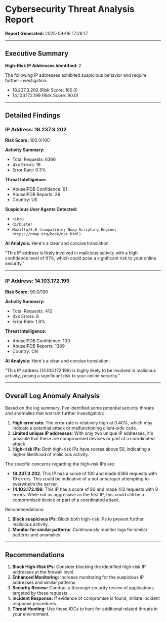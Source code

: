 # Cybersecurity Threat Analysis Report

**Report Generated:** 2025-09-08 17:28:17

---

## Executive Summary

**High-Risk IP Addresses Identified:** 2

The following IP addresses exhibited suspicious behavior and require further investigation:

- 18.237.3.202 (Risk Score: 100.0)
- 14.103.172.199 (Risk Score: 90.0)

---

## Detailed Findings

### IP Address: 18.237.3.202

**Risk Score:** 100.0/100

**Activity Summary:**
- Total Requests: 6366
- 4xx Errors: 19
- Error Rate: 0.3%

**Threat Intelligence:**
- AbuseIPDB Confidence: 91
- AbuseIPDB Reports: 38
- Country: US

**Suspicious User Agents Detected:**
- `nikto`
- `dirbuster`
- `Mozilla/5.0 (compatible; Nmap Scripting Engine; https://nmap.org/book/nse.html)`

**AI Analysis:** Here's a clear and concise translation:

"This IP address is likely involved in malicious activity with a high confidence level of 91%, which could pose a significant risk to your online security."

---

### IP Address: 14.103.172.199

**Risk Score:** 90.0/100

**Activity Summary:**
- Total Requests: 412
- 4xx Errors: 8
- Error Rate: 1.9%

**Threat Intelligence:**
- AbuseIPDB Confidence: 100
- AbuseIPDB Reports: 1389
- Country: CN

**AI Analysis:** Here's a clear and concise translation:

"This IP address (14.103.172.199) is highly likely to be involved in malicious activity, posing a significant risk to your online security."

---

## Overall Log Anomaly Analysis

Based on the log summary, I've identified some potential security threats and anomalies that warrant further investigation:

1. **High error rate**: The error rate is relatively high at 0.40%, which may indicate a potential attack or malfunctioning client-side code.
2. **Limited unique IP addresses**: With only two unique IP addresses, it's possible that these are compromised devices or part of a coordinated attack.
3. **High-risk IPs**: Both high-risk IPs have scores above 50, indicating a higher likelihood of malicious activity.

The specific concerns regarding the high-risk IPs are:

* **18.237.3.202**: This IP has a score of 100 and made 6366 requests with 19 errors. This could be indicative of a bot or scraper attempting to overwhelm the server.
* **14.103.172.199**: This IP has a score of 90 and made 412 requests with 8 errors. While not as aggressive as the first IP, this could still be a compromised device or part of a coordinated attack.

Recommendations:

1. **Block suspicious IPs**: Block both high-risk IPs to prevent further malicious activity.
2. **Monitor for similar patterns**: Continuously monitor logs for similar patterns and anomalies

---

## Recommendations

1. **Block High-Risk IPs:** Consider blocking the identified high-risk IP addresses at the firewall level.
2. **Enhanced Monitoring:** Increase monitoring for the suspicious IP addresses and similar patterns.
3. **Security Review:** Conduct a thorough security review of applications targeted by these requests.
4. **Incident Response:** If evidence of compromise is found, initiate incident response procedures.
5. **Threat Hunting:** Use these IOCs to hunt for additional related threats in your environment.
